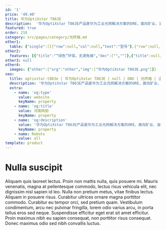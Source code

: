 ```yaml
---
id: '1'
price: '49.40'
title: 华为OptiXstar T863E
description:  '华为OptiXstar T863E产品是华为工业光网解决方案的ORE，面向矿业、油气、电力、交通等工业场景，网络侧提供GPON、XGS-PON双上行接口，用户侧提供8个GE以太网接口。'
featured: true
order: 216
category: src/pages/category/光终端.md
other1: 
  table: {"single":[[{"row":null,"col":null,"text":"型号"},{"row":null,"col":null,"text":"华为OptiXstar T863E"}],[{"row":null,"col":null,"text":"尺寸（高×宽×深）"},{"row":null,"col":null,"text":"150mm x 133mm x 75mm"}],[{"row":null,"col":null,"text":"重量（不包含适配器）"},{"row":null,"col":null,"text":"约2Kg"}],[{"row":null,"col":null,"text":"工作环境温度"},{"row":null,"col":null,"text":"-40°C ~ +70°C"}],[{"row":null,"col":null,"text":"工作环境湿度"},{"row":null,"col":null,"text":"5% RH ～ 95% RH，非凝结"}],[{"row":null,"col":null,"text":"整机供电"},{"row":null,"col":null,"text":"DC 12V~60V，双输入"}],[{"row":null,"col":null,"text":"网络侧接口"},{"row":null,"col":null,"text":"2xGPON/XGS-PON"}],[{"row":null,"col":null,"text":"用户侧接口"},{"row":null,"col":null,"text":"8*GE+2*RS485+2*RS232+2*DI+1*DO+1*USB 2.0"}],[{"row":null,"col":null,"text":"最大功耗"},{"row":null,"col":null,"text":"18W"}],[{"row":null,"col":null,"text":"安装方式"},{"row":null,"col":null,"text":"DIN导轨安装或网络箱中安装"}],[{"row":null,"col":null,"text":"防雷规格"},{"row":null,"col":null,"text":"• 网口：共模6kV，差模1.5kV\n• 直流电源口：共模4kV，差模2kV"}],[{"row":null,"col":null,"text":"PON接口"},{"row":null,"col":null,"text":"• 光模块类型SFP+，接口类型SC/UPC\n• XGS-PON\n− Class N1/N2\n− 传输速率：下行9.953 Gbit/s，上行9.953 Gbit/s\n• GPON\n− 遵循标准ITU-T G.984.2， Class B+\n− 最大传输距离：20km\n− 传输速率：下行速率2.488Gbit/s，上行速率1.244Gbit/s"}],[{"row":null,"col":null,"text":"GE电接口"},{"row":null,"col":null,"text":"• 接口类型RJ-45\n• 遵循 IEEE 802.3a\n• 10/100/1000Mbit/s 自适应"}],[{"row":null,"col":null,"text":"RS485/RS232串口"},{"row":null,"col":null,"text":"• 接口类型RJ-45\n• RS232遵循标准TIA/EIA-232，ITU-T V.24，ITU-T V.28\n• RS485遵循标准TIA/EIA-485，ITU-T V.24，ITU-T V.28"}],[{"row":null,"col":null,"text":"DI/DO接口"},{"row":null,"col":null,"text":"• DI 用于连接门磁、红外感应等装置\n• DO 连接外部告警装置\n• DI 连接器类型：4pin 凤凰端子\n• DO 连接器类型：3pin 凤凰端子"}],[{"row":null,"col":null,"text":"USB 接口"},{"row":null,"col":null,"text":"• USB2.0\n• 连接器类型：TYPE-A\n• 工作模式：Host"}]]}
other2:
  features: [{"title":"“绿色”环保，无源免维","dec":["",""]},{"title":null,"dec":[]},{"title":null,"dec":[]},{"title":null,"dec":[]},{"title":"系统稳固，极致“安全”","dec":["",""]},{"title":null,"dec":[]},{"title":null,"dec":[]},{"title":null,"dec":[]},{"title":"“超宽”双链，极速体验","dec":["",""]},{"title":null,"dec":[]},{"title":null,"dec":[]},{"title":null,"dec":[]},{"title":"边缘“智能” 高效运营","dec":["",""]},{"title":null,"dec":[]}]
other3: null
other4:
  images: {"other":{"org":"other","img":["华为OptiXstar T863E.png"]}}
seo:
  title: optixstar-t863e | 华为OptiXstar T863E | null | ONU | 光终端 | 企业光网络
  description: '华为OptiXstar T863E产品是华为工业光网解决方案的ORE，面向矿业、油气、电力、交通等工业场景，网络侧提供GPON、XGS-PON双上行接口，用户侧提供8个GE以太网接口。'
  extra:
    - name: 'og:type'
      value: website
      keyName: property
    - name: 'og:title'
      value: 河南网田
      keyName: property
    - name: 'og:description'
      value: '华为OptiXstar T863E产品是华为工业光网解决方案的ORE，面向矿业、油气、电力、交通等工业场景，网络侧提供GPON、XGS-PON双上行接口，用户侧提供8个GE以太网接口。'
      keyName: property
    - name: Robots
      value: all
template: product
---
```


# Nulla suscipit

Aliquam quis laoreet lectus. Proin non mattis nulla, quis posuere mi. Mauris venenatis, magna at pellentesque commodo, lectus risus vehicula elit, nec dignissim nisl sapien id leo. Nulla non pretium metus, vitae finibus lectus. Aliquam in posuere risus. Curabitur ultrices ornare magna porttitor commodo. Curabitur eu tempor orci, sed pretium quam. Vestibulum condimentum, arcu nec pulvinar fringilla, lorem odio varius arcu, in porta tellus eros sed neque. Suspendisse efficitur eget erat sit amet efficitur. Proin maximus nibh eu sapien consequat, non porttitor risus consequat. Donec maximus odio sed nibh convallis luctus.